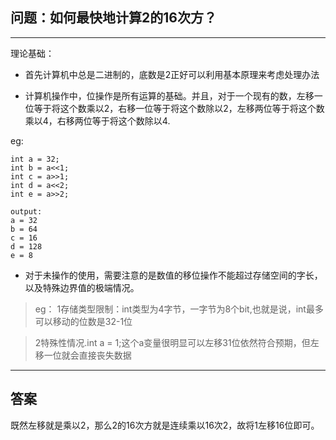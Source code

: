 ## 问题：如何最快地计算2的16次方？
---
理论基础：
* 首先计算机中总是二进制的，底数是2正好可以利用基本原理来考虑处理办法

* 计算机操作中，位操作是所有运算的基础。并且，对于一个现有的数，左移一位等于将这个数乘以2，右移一位等于将这个数除以2，左移两位等于将这个数乘以4，右移两位等于将这个数除以4.

eg:
```
int a = 32;
int b = a<<1;
int c = a>>1;
int d = a<<2;
int e = a>>2;

output:
a = 32
b = 64
c = 16
d = 128
e = 8
```
* 对于未操作的使用，需要注意的是数值的移位操作不能超过存储空间的字长，以及特殊边界值的极端情况。

> eg：
1存储类型限制：int类型为4字节，一字节为8个bit,也就是说，int最多可以移动的位数是32-1位

> 2特殊性情况.int a = 1;这个a变量很明显可以左移31位依然符合预期，但左移一位就会直接丧失数据

---
## 答案
既然左移就是乘以2，那么2的16次方就是连续乘以16次2，故将1左移16位即可。
